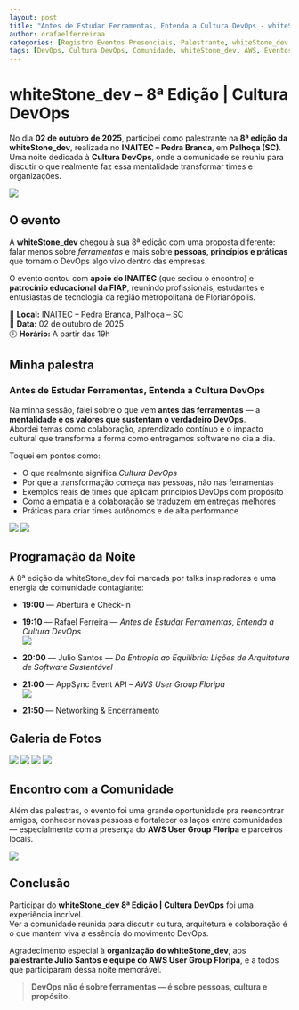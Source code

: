 ```yaml
---
layout: post
title: "Antes de Estudar Ferramentas, Entenda a Cultura DevOps - whiteStone_dev 8ª Edição"
author: orafaelferreiraa
categories: [Registro Eventos Presenciais, Palestrante, whiteStone_dev 2025]
tags: [DevOps, Cultura DevOps, Comunidade, whiteStone_dev, AWS, Eventos, Palhoça, Inovação]
---
```


# whiteStone_dev – 8ª Edição | Cultura DevOps

No dia **02 de outubro de 2025**, participei como palestrante na **8ª edição da whiteStone_dev**, realizada no **INAITEC – Pedra Branca**, em **Palhoça (SC)**.  
Uma noite dedicada à **Cultura DevOps**, onde a comunidade se reuniu para discutir o que realmente faz essa mentalidade transformar times e organizações.

![](https://stoblobcertificados011.blob.core.windows.net/imagens-blog/posts/wsd-devops/01.png)

## O evento

A **whiteStone_dev** chegou à sua 8ª edição com uma proposta diferente:  
falar menos sobre *ferramentas* e mais sobre **pessoas, princípios e práticas** que tornam o DevOps algo vivo dentro das empresas.  

O evento contou com **apoio do INAITEC** (que sediou o encontro) e **patrocínio educacional da FIAP**, reunindo profissionais, estudantes e entusiastas de tecnologia da região metropolitana de Florianópolis.

📍 **Local:** INAITEC – Pedra Branca, Palhoça – SC  
📅 **Data:** 02 de outubro de 2025  
🕖 **Horário:** A partir das 19h  

## Minha palestra

### Antes de Estudar Ferramentas, Entenda a Cultura DevOps  

Na minha sessão, falei sobre o que vem **antes das ferramentas** — a **mentalidade e os valores que sustentam o verdadeiro DevOps**.  
Abordei temas como colaboração, aprendizado contínuo e o impacto cultural que transforma a forma como entregamos software no dia a dia.  

Toquei em pontos como:  
- O que realmente significa *Cultura DevOps*  
- Por que a transformação começa nas pessoas, não nas ferramentas  
- Exemplos reais de times que aplicam princípios DevOps com propósito  
- Como a empatia e a colaboração se traduzem em entregas melhores  
- Práticas para criar times autônomos e de alta performance  

![](https://stoblobcertificados011.blob.core.windows.net/imagens-blog/posts/wsd-devops/02.jpg)
![](https://stoblobcertificados011.blob.core.windows.net/imagens-blog/posts/wsd-devops/03.jpg)

## Programação da Noite

A 8ª edição da whiteStone_dev foi marcada por talks inspiradoras e uma energia de comunidade contagiante:

- **19:00** — Abertura e Check-in 

- **19:10** — Rafael Ferreira — *Antes de Estudar Ferramentas, Entenda a Cultura DevOps*  
![](https://stoblobcertificados011.blob.core.windows.net/imagens-blog/posts/wsd-devops/04.jpg)

- **20:00** — Julio Santos — *Da Entropia ao Equilíbrio: Lições de Arquitetura de Software Sustentável*  

- **21:00** — AppSync Event API – *AWS User Group Floripa*  
![](https://stoblobcertificados011.blob.core.windows.net/imagens-blog/posts/wsd-devops/aws.jpg)

- **21:50** — Networking & Encerramento

## Galeria de Fotos
![](https://stoblobcertificados011.blob.core.windows.net/imagens-blog/posts/wsd-devops/05.jpg)
![](https://stoblobcertificados011.blob.core.windows.net/imagens-blog/posts/wsd-devops/06.jpg)
![](https://stoblobcertificados011.blob.core.windows.net/imagens-blog/posts/wsd-devops/07.jpg)
![](https://stoblobcertificados011.blob.core.windows.net/imagens-blog/posts/wsd-devops/08.jpg)

## Encontro com a Comunidade

Além das palestras, o evento foi uma grande oportunidade pra reencontrar amigos, conhecer novas pessoas e fortalecer os laços entre comunidades — especialmente com a presença do **AWS User Group Floripa** e parceiros locais.

![](https://stoblobcertificados011.blob.core.windows.net/imagens-blog/posts/wsd-devops/final.jpg)

## Conclusão

Participar do **whiteStone_dev 8ª Edição | Cultura DevOps** foi uma experiência incrível.  
Ver a comunidade reunida para discutir cultura, arquitetura e colaboração é o que mantém viva a essência do movimento DevOps.  

Agradecimento especial à **organização do whiteStone_dev**, aos **palestrante Julio Santos e equipe do AWS User Group Floripa**, e a todos que participaram dessa noite memorável.  

> **DevOps não é sobre ferramentas — é sobre pessoas, cultura e propósito.**